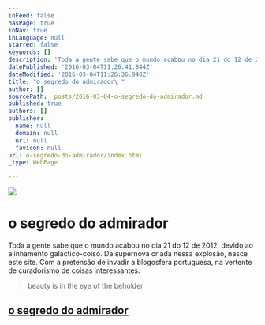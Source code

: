 ```yaml
---
inFeed: false
hasPage: true
inNav: true
inLanguage: null
starred: false
keywords: []
description: 'Toda a gente sabe que o mundo acabou no dia 21 do 12 de 2012, devido ao alinhamento galáctico-coiso. Da supernova criada nessa explosão, nasce este site. Com a pretensão de invadir a blogosfera portuguesa, na vertente de curadorismo de coisas interessantes.'
datePublished: '2016-03-04T11:26:41.844Z'
dateModified: '2016-03-04T11:26:36.948Z'
title: "o segredo do admirador\_"
author: []
sourcePath: _posts/2016-03-04-o-segredo-do-admirador.md
published: true
authors: []
publisher:
  name: null
  domain: null
  url: null
  favicon: null
url: o-segredo-do-admirador/index.html
_type: WebPage

---
```

![](https://the-grid-user-content.s3-us-west-2.amazonaws.com/178f3d89-2249-4c0d-bed1-9b1462fc6940.png)

# o segredo do admirador 

Toda a gente sabe que o mundo acabou no dia 21 do 12 de 2012, devido ao alinhamento galáctico-coiso. Da supernova criada nessa explosão, nasce este site. Com a pretensão de invadir a blogosfera portuguesa, na vertente de curadorismo de coisas interessantes.  
> 
> beauty is in the eye of the beholder

## [o segredo do admirador][0]

[0]: http://brunoamaral.me/